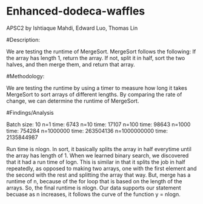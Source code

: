 # Enhanced-dodeca-waffles

APSC2 by Ishtiaque Mahdi, Edward Luo, Thomas Lin

#Description:

We are testing the runtime of MergeSort. MergeSort follows the following: If the array has length 1, return the array. If not, split it in half, sort the two halves, and then merge them, and return that array.

#Methodology:

We are testing the runtime by using a timer to measure how long it takes MergeSort to sort arrays of different lengths. By comparing the rate of change, we can determine the runtime of MergeSort.

#Findings/Analysis

 Batch size: 10
  n=1       time: 6743
  n=10      time: 17107
  n=100     time: 98643
  n=1000    time: 754284
  n=1000000   time: 263504136
  n=1000000000  time: 2135844987


 Run time is nlogn. In sort, it basically splits the array in half everytime until the array has length of 1. When we learned binary search, we discovered that it had a run time of logn. This is similar in that it splits the job in half repeatedly, as opposed to making two arrays, one with the first element and the second with the rest and splitting the array that way. But, merge has a runtime of n, because of the for loop that is based on the length of the arrays. So, the final runtime is nlogn. Our data supports our statement becuase as n increases, it follows the curve of the function y = nlogn. 